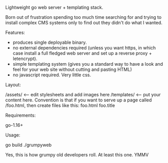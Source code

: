 Lightweight go web server + templating stack.

Born out of frustration spending too much time searching for and trying to install complex CMS systems only to find out they didn't do what I wanted.

Features:

- produces single deployable binary.
- no external dependencies required (unless you want https, in which case install a full fledged web server and set up a reverse proxy + letencrypt).
- simple templating system (gives you a standard way to have a look and feel for your web site without cutting and pasting HTML)
- no javascript required. Very little css. 

Layout:

/assets/  <-- edit stylesheets and add images here
/templates/ <-- put your content here.  Convention is that if you want to serve up a page called /foo.html, then create files like this:
          foo.html
          foo.title

Requirements:

go-1.16+

Usage:

go build
./grumpyweb

Yes, this is how grumpy old developers roll. At least this one. YMMV
